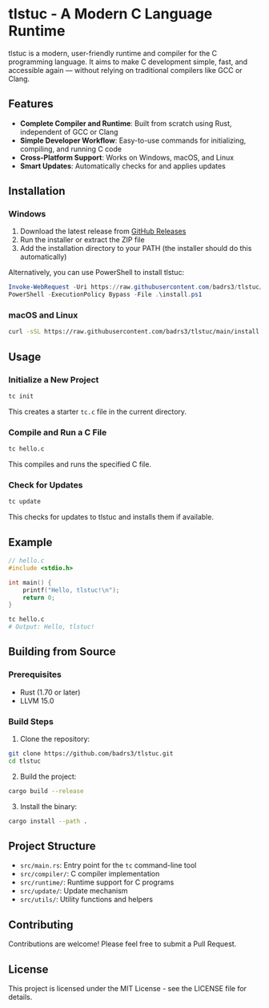 # tlstuc - A Modern C Language Runtime

tlstuc is a modern, user-friendly runtime and compiler for the C programming language. It aims to make C development simple, fast, and accessible again — without relying on traditional compilers like GCC or Clang.

## Features

- **Complete Compiler and Runtime**: Built from scratch using Rust, independent of GCC or Clang
- **Simple Developer Workflow**: Easy-to-use commands for initializing, compiling, and running C code
- **Cross-Platform Support**: Works on Windows, macOS, and Linux
- **Smart Updates**: Automatically checks for and applies updates

## Installation

### Windows

1. Download the latest release from [GitHub Releases](https://github.com/badrs3/tlstuc/releases)
2. Run the installer or extract the ZIP file
3. Add the installation directory to your PATH (the installer should do this automatically)

Alternatively, you can use PowerShell to install tlstuc:

```powershell
Invoke-WebRequest -Uri https://raw.githubusercontent.com/badrs3/tlstuc/main/install.ps1 -OutFile install.ps1
PowerShell -ExecutionPolicy Bypass -File .\install.ps1
```

### macOS and Linux

```bash
curl -sSL https://raw.githubusercontent.com/badrs3/tlstuc/main/install.sh | sudo bash
```

## Usage

### Initialize a New Project

```bash
tc init
```

This creates a starter `tc.c` file in the current directory.

### Compile and Run a C File

```bash
tc hello.c
```

This compiles and runs the specified C file.

### Check for Updates

```bash
tc update
```

This checks for updates to tlstuc and installs them if available.

## Example

```c
// hello.c
#include <stdio.h>

int main() {
    printf("Hello, tlstuc!\n");
    return 0;
}
```

```bash
tc hello.c
# Output: Hello, tlstuc!
```

## Building from Source

### Prerequisites

- Rust (1.70 or later)
- LLVM 15.0

### Build Steps

1. Clone the repository:

```bash
git clone https://github.com/badrs3/tlstuc.git
cd tlstuc
```

2. Build the project:

```bash
cargo build --release
```

3. Install the binary:

```bash
cargo install --path .
```

## Project Structure

- `src/main.rs`: Entry point for the `tc` command-line tool
- `src/compiler/`: C compiler implementation
- `src/runtime/`: Runtime support for C programs
- `src/update/`: Update mechanism
- `src/utils/`: Utility functions and helpers

## Contributing

Contributions are welcome! Please feel free to submit a Pull Request.

## License

This project is licensed under the MIT License - see the LICENSE file for details.